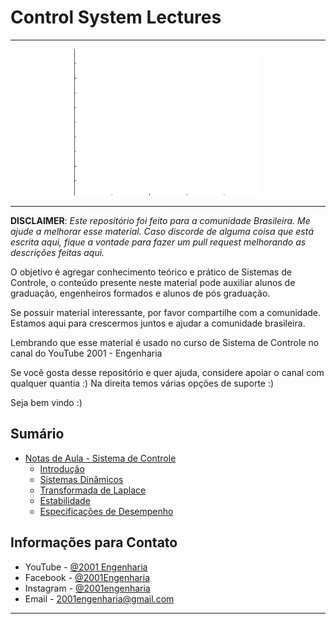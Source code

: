 # Control System Lectures
---

<center><img src='/assets/car_pendg.gif' width=300px></center>

---

**DISCLAIMER**: *Este repositório foi feito para a comunidade Brasileira. Me ajude a melhorar esse material.
Caso discorde de alguma coisa que está escrita aqui, fique a vontade para fazer um pull request melhorando as descrições feitas aqui.*

O objetivo é agregar conhecimento teórico e prático de Sistemas de Controle, o conteúdo presente neste material pode auxiliar alunos de graduação, engenheiros formados e alunos de pós graduação.

Se possuir material interessante, por favor compartilhe com a comunidade. Estamos aqui para crescermos juntos e ajudar a comunidade brasileira.

Lembrando que esse material é usado no curso de Sistema de Controle no canal do YouTube 2001 - Engenharia

Se você gosta desse repositório e quer ajuda, considere apoiar o canal com qualquer quantia :)
Na direita temos várias opções de suporte :)


Seja bem vindo :)

## Sumário


<!-- toc -->
  * [Notas de Aula - Sistema de Controle](https://github.com/2001engenharia/Control-System-Lectures/tree/master/src)
      * [Introdução](https://github.com/2001engenharia/Control-System-Lectures/tree/master/src/01_intro)
      * [Sistemas Dinâmicos]()
      * [Transformada de Laplace]()
      * [Estabilidade]()
      * [Especificações de Desempenho]()
      
## Informações para Contato

- YouTube   - [@2001 Engenharia](https://www.youtube.com/channel/UCZyFebN0_gF2yy5fhVhlXtA)
- Facebook  - [@2001Engenharia](https://www.facebook.com/2001engenharia)
- Instagram - [@2001engenharia](http://instagram.com/2001engenharia)
- Email     - 2001engenharia@gmail.com
---

